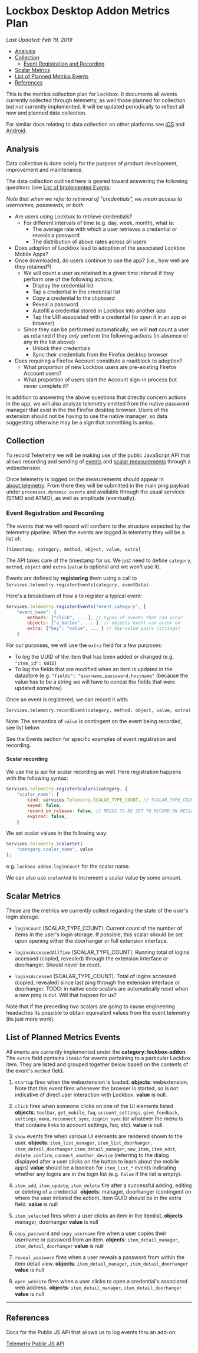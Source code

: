 # Lockbox Desktop Addon Metrics Plan

_Last Updated: Feb 19, 2019_

<!-- TOC depthFrom:2 depthTo:6 withLinks:1 updateOnSave:1 orderedList:0 -->

- [Analysis](#analysis)
- [Collection](#collection)
	- [Event Registration and Recording](#event-registration-and-recording)
- [Scalar Metrics](#scalar-metrics)
- [List of Planned Metrics Events](#list-of-planned-metrics-events)
- [References](#references)

<!-- /TOC -->

This is the metrics collection plan for Lockbox. It documents all events currently collected through telemetry, as well those planned for collection but not currently implemented. It will be updated periodically to reflect all new and planned data collection.

For similar docs relating to data collection on other platforms see [iOS](https://github.com/mozilla-lockbox/lockbox-ios/blob/master/docs/metrics.md) and [Android](https://github.com/mozilla-lockbox/lockbox-android/blob/master/docs/metrics.md).

## Analysis

Data collection is done solely for the purpose of product development, improvement and maintenance.

The data collection outlined here is geared toward answering the following questions (see [List of Implemented Events](#list-of-planned-metrics-events):

*Note that when we refer to retrieval of "credentials", we mean access to usernames, passwords, or both*

* Are users using Lockbox to retrieve credentials?
	* For different intervals of time (e.g. day, week, month), what is:
		* The average rate with which a user retrieves a credential or reveals a password
		* The distribution of above rates across all users
* Does adoption of Lockbox lead to adoption of the associated Lockbox Mobile Apps?
* Once downloaded, do users continue to use the app? (i.e., how well are they retained?)
	* We will count a user as retained in a given time interval if they perform one of the following actions:
		* Display the credential list
		* Tap a credential in the credential list
		* Copy a credential to the clipboard
		* Reveal a password
		* Autofill a credential stored in Lockbox into another app
		* Tap the URI associated with a credential (to open it in an app or browser)
	* Since they can be performed automatically, we will **not** count a user as retained if they *only* perform the following actions (in absence of any in the list above):
		* Unlock their credentials
		* Sync their credentials from the Firefox desktop browser
* Does requiring a Firefox Account constitute a roadblock to adoption?
	* What proportion of new Lockbox users are pre-existing Firefox Account users?
	* What proportion of users start the Account sign-in process but never complete it?

In addition to answering the above questions that directly concern actions in the app, we will also analyze telemetry emitted from the native password manager that exist in the the Firefox desktop browser. Users of the extension should not be having to use the native manager, so data suggesting otherwise may be a sign that something is amiss.

## Collection

To record Telemetry we will be making use of the public JavaScript API that allows recording and sending of [events](https://firefox-source-docs.mozilla.org/toolkit/components/telemetry/telemetry/collection/events.html#public-js-api) and [scalar measurements](https://firefox-source-docs.mozilla.org/toolkit/components/telemetry/telemetry/collection/scalars.html#js-api) through a webextension.

Once telemetry is logged on the measurements should appear in [about:telemetry](about:telemetry). From there they will be submitted in the main ping payload under `processes.dynamic.events` and available through the usual services (STMO and ATMO), as well as amplitude (eventually).

### Event Registration and Recording

The events that we will record will conform to the structure expected by the telemetry pipeline. When the events are logged in telemetry they will be a list of:

`[timestamp, category, method, object, value, extra]`

The API takes care of the timestamp for us. We just need to define `category`, `method`, `object` and `extra` (`value` is optional and we won't use it).


Events are defined by **registering** them using a call to `Services.telemetry.registerEvents(category, eventData)`.

Here's a breakdown of how a to register a typical event:


```javascript
Services.telemetry.registerEvents("event_category", {
    "event_name": {
        methods: ["click", ... ], // types of events that can occur
        objects: ["a_button", ... ], // objects event can occur on
        extra: {"key": "value", ... } // key-value pairs (strings)
    }
```

For our purposes, we will use the `extra` field for a few purposes:

- To log the UUID of the item that has been added or changed (e.g. `"item_id": UUID`)
- To log the fields that are modified when an item is updated in the datastore (e.g. `"fields": "username,passsword,hostname"` (because the value has to be a string we will have to concat the fields that were updated somehow)

Once an event is registered, we can record it with:

`Services.telemetry.recordEvent(category, method, object, value, extra)`

Note: The semantics of `value` is contingent on the event being recorded, see list below.

See the Events section for specific examples of event registration and recording.

#### Scalar recording

We use the js api for scalar recording as well. Here registration happens with the following syntax:

```javascript
Services.telemetry.registerScalars(category, {
	"scalar_name": {
		kind: services.Telemetry.SCALAR_TYPE_COUNT, // SCALAR_TYPE_COUNT, SCALAR_TYPE_BOOLEAN. or SCALAR_TYPE_STRING
		keyed: false,
		record_on_release: false, // NEEDS TO BE SET TO RECORD ON RELEASE CHANNEL
		expired: false,
	}
```
We set scalar values in the following way:

```javascript
Services.telemetry.scalarSet(
	"category.scalar_name", value
);
```
e.g. `lockbox-addon.loginCount` for the scalar name.

We can also use `scalarAdd` to increment a scalar value by some amount.

## Scalar Metrics

These are the metrics we currently collect regarding the state of the user's login storage.

- `loginCount` (SCALAR_TYPE_COUNT). Current count of the number of items in the user's login storage. If possible, this scalar should be set upon opening either the doorhanger or full extension interface.

- `loginsAccessedAllTime` (SCALAR_TYPE_COUNT). Running total of logins accessed (copied, revealed) through the extension interface or doorhanger. Should never be reset.

- `loginsAccessed` (SCALAR_TYPE_COUNT). Total of logins accessed (copied, revealed) since last ping through the extension interface or doorhanger. TODO: in native code scalars are automatically reset when a new ping is cut. Will that happen for us?

Note that if the preceding two scalars are going to cause engineering headaches its possible to obtain equivalent values from the event telemetry (its just more work).

## List of Planned Metrics Events

All events are currently implemented under the **category: lockbox-addon**. The `extra` field contains `itemid` for events pertaining to a particular Lockbox item. They are listed and grouped together below based on the contents of the event's `method` field.

1. `startup` fires when the webextension is loaded. **objects**: webextension. Note that this event fires whenever the browser is started, so is not indicative of direct user interaction with Lockbox. **value** is null.

2. `click` fires when someone clicks on one of the UI elements listed **objects**: `toolbar`, `get_mobile`, `faq`, `account_settings`, `give_feedback`, `settings_menu`, `reconnect_sync`, `signin_sync` (or whatever the menu is that contains links to account settings, faq, etc). **value** is null.

3. `show` events fire when various UI elements are rendered shown to the user. **objects**: `item_list_manager`, `item_list_doorhanger`, `item_detail_doorhanger` `item_detail_manager`, `new_item`, `item_edit`, `delete_confirm`, `connect_another_device` (referring to the dialog displayed after a user clicks on the button to learn about the mobile apps) **value** should be a boolean for `item_list_*` events indicating whether any logins are in the login list (e.g. `False` if the list is empty).

4. `item_add`, `item_update`, `item_delete` fire after a successful adding, editing or deleting of a credential. **objects**: manager, doorhanger (contingent on where the user initiated the action). item GUID should be in the extra field. **value** is null

5. `item_selected` fires when a user clicks an item in the itemlist. **objects** manager, doorhanger  **value** is null

6. `copy_password` and `copy_username` fire when a user copies their username or password from an item. **objects**: `item_detail_manager`, `item_detail_doorhanger` **value** is null

7. `reveal_password` fires when a user reveals a password from within the item detail view. **objects**: `item_detail_manager`, `item_detail_doorhanger` **value** is null

8. `open_website` fires when a user clicks to open a credential's associated web address. **objects**: `item_detail_manager`, `item_detail_doorhanger` **value** is null




---

## References

Docs for the Public JS API that allows us to log events thru an add-on:

[Telemetry Public JS API](https://firefox-source-docs.mozilla.org/toolkit/components/telemetry/telemetry/collection/events.html#the-api)
